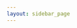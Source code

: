 ```yaml
---
layout: sidebar_page
---
```


<script>
  (async () => {
    const indexResponse = await fetch('https://api.github.com/repos/bear-rsg/4m-association/contents/bulletin?ref=dev-v1');
    const indexData = await indexResponse.json();
    let indexHtmlString = '<ul>';
    for (let indexFile of indexData) {
      let indexFilepath = indexFile.path.slice(0, -3) + '.html'
      indexHtmlString += `<li><a href="/4m-association/${indexFilepath}">${indexFile.name}</a></li>`;
    }
    indexHtmlString += '</ul>';
    document.getElementsByClassName('left-area')[0].innerHTML = indexHtmlString;
  })()
</script>